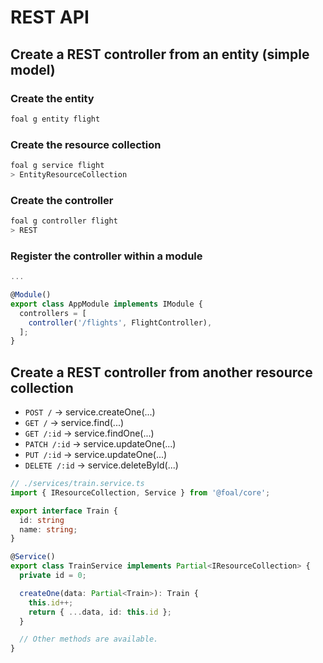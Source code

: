 # REST API

## Create a REST controller from an entity (simple model)

### Create the entity

```sh
foal g entity flight
```

### Create the resource collection

```sh
foal g service flight
> EntityResourceCollection
```

### Create the controller

```sh
foal g controller flight
> REST
```

### Register the controller within a module

```typescript
...

@Module()
export class AppModule implements IModule {
  controllers = [
    controller('/flights', FlightController),
  ];
}
```

## Create a REST controller from another resource collection

- `POST /` -> service.createOne(...)
- `GET /` -> service.find(...)
- `GET /:id` -> service.findOne(...)
- `PATCH /:id` -> service.updateOne(...)
- `PUT /:id` -> service.updateOne(...)
- `DELETE /:id` -> service.deleteById(...)

```typescript
// ./services/train.service.ts
import { IResourceCollection, Service } from '@foal/core';

export interface Train {
  id: string
  name: string;
}

@Service()
export class TrainService implements Partial<IResourceCollection> {
  private id = 0;

  createOne(data: Partial<Train>): Train {
    this.id++;
    return { ...data, id: this.id };
  }

  // Other methods are available.
}
```

